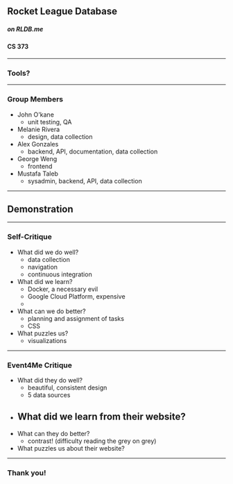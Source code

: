 ## Rocket League Database
##### on RLDB.me
#### CS 373

---

### Tools?

---

### Group Members
- John O'kane
  - unit testing, QA
- Melanie Rivera
  - design, data collection
- Alex Gonzales
  - backend, API, documentation, data collection
- George Weng
  - frontend
- Mustafa Taleb
  - sysadmin, backend, API, data collection

---

## Demonstration

---

### Self-Critique
- What did we do well?
  - data collection
  - navigation
  - continuous integration
- What did we learn?
  - Docker, a necessary evil
  - Google Cloud Platform, expensive
  - 
- What can we do better?
  - planning and assignment of tasks
  - CSS
- What puzzles us?
  - visualizations

---

### Event4Me Critique
- What did they do well?
  - beautiful, consistent design
  - 5 data sources
- What did we learn from their website?
  - 
- What can they do better?
  - contrast! (difficulty reading the grey on grey)
- What puzzles us about their website?

---

### Thank you!